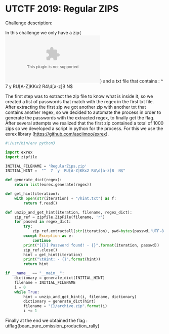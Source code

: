 
**UTCTF 2019: Regular ZIPS**
==================================

Challenge description:

In this challenge we only have a zip(![RegularZips.zip](RegularZips.zip)) and a txt file that contains : ^ 7 y RU[A-Z]KKx2 R4\d[a-z]B N$

The first step was to extract the zip file to know what is inside it, so we created a list of passwords that match with the regex in the first txt file.
After extracting the first zip we got another zip with another txt that contains another regex, so we decided to automate the process in order to generate the passwords with the extracted regex, to finally get the flag.
After several attempts we realized that the first zip contained a total of 1000 zips so we developed a script in python for the process.
For this we use the exrex library (https://github.com/asciimoo/exrex).

```python
#!/usr/bin/env python3

import exrex
import zipfile

INITIAL_FILENAME = 'RegularZips.zip'
INITIAL_HINT =  "^  7  y  RU[A-Z]KKx2 R4\d[a-z]B  N$"

def generate_dict(regex):
    return list(exrex.generate(regex))

def get_hint(iteration):
    with open(str(iteration) + "/hint.txt") as f:
        return f.read()

def unzip_and_get_hint(iteration, filename, regex_dict):
    zip_ref = zipfile.ZipFile(filename, 'r')
    for passwd in regex_dict:
        try:
            zip_ref.extractall(str(iteration), pwd=bytes(passwd,'UTF-8'))
        except Exception as e:
            continue
        print("[{}] Password found! - {}".format(iteration, passwd))
        zip_ref.close()
        hint = get_hint(iteration)
        print("\tHint: - {}".format(hint))
        return hint

if __name__ == "__main__":
    dictionary = generate_dict(INITIAL_HINT)
    filename = INITIAL_FILENAME
    i = 0
    while True:
        hint = unzip_and_get_hint(i, filename, dictionary)
        dictionary = generate_dict(hint)
        filename = "{}/archive.zip".format(i)
        i += 1
```        
Finally at the end we obtained the flag : utflag{bean_pure_omission_production_rally}
